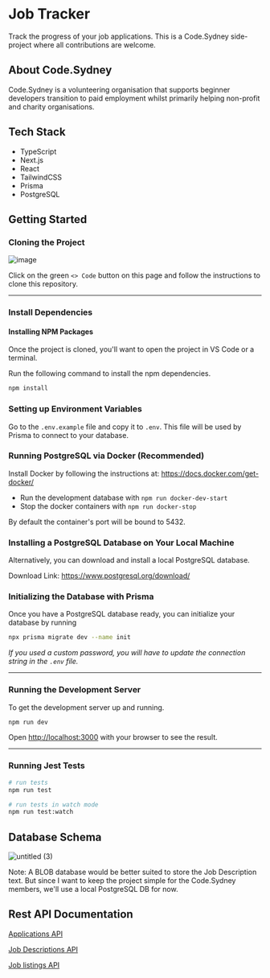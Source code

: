 # Job Tracker

Track the progress of your job applications. This is a Code.Sydney side-project where all contributions are welcome.

## About Code.Sydney

Code.Sydney is a volunteering organisation that supports beginner developers transition to paid employment whilst primarily helping non-profit and charity organisations.

## Tech Stack

- TypeScript
- Next.js
- React
- TailwindCSS
- Prisma
- PostgreSQL

## Getting Started

### Cloning the Project

![image](https://user-images.githubusercontent.com/8443215/206170976-b7e1ef6d-b371-4dbc-9332-56791c56ceb0.png)

Click on the green `<> Code` button on this page and follow the instructions to clone this repository.

---

### Install Dependencies

#### Installing NPM Packages

Once the project is cloned, you'll want to open the project in VS Code or a terminal.

Run the following command to install the npm dependencies.

```bash
npm install
```

### Setting up Environment Variables

Go to the `.env.example` file and copy it to `.env`. This file will be used by Prisma to connect to your database.

### Running PostgreSQL via Docker (Recommended)

Install Docker by following the instructions at: https://docs.docker.com/get-docker/

- Run the development database with `npm run docker-dev-start`
- Stop the docker containers with `npm run docker-stop`

By default the container's port will be bound to 5432.

### Installing a PostgreSQL Database on Your Local Machine

Alternatively, you can download and install a local PostgreSQL database.

Download Link: https://www.postgresql.org/download/

### Initializing the Database with Prisma

Once you have a PostgreSQL database ready, you can initialize your database by running

```bash
npx prisma migrate dev --name init
```

_If you used a custom password, you will have to update the connection string in the `.env` file._

---

### Running the Development Server

To get the development server up and running.

```bash
npm run dev
```

Open [http://localhost:3000](http://localhost:3000) with your browser to see the result.

---

### Running Jest Tests

```bash
# run tests
npm run test

# run tests in watch mode
npm run test:watch
```

## Database Schema

![untitled (3)](https://user-images.githubusercontent.com/8443215/206895369-73715c30-bcae-4958-a0c9-b463801b8587.png)

Note: A BLOB database would be better suited to store the Job Description text. But since I want to keep the project simple for the Code.Sydney members, we'll use a local PostgreSQL DB for now.

## Rest API Documentation

[Applications API](./docs/api/v1/applications.md)

[Job Descriptions API](./docs/api/v1/job-description.md)

[Job listings API](./docs/api/v1/job-listings.md)
